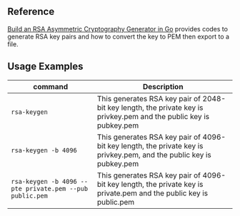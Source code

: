 ## Reference
[Build an RSA Asymmetric Cryptography Generator in Go](https://medium.com/better-programming/build-an-rsa-asymmetric-cryptography-generator-in-go-d202b18bcfd0) provides codes to generate RSA key pairs and how to convert the key to PEM then export to a file.

## Usage Examples
| command | Description |
| ------- | ----------- |
| `rsa-keygen` | This generates RSA key pair of 2048-bit key length, the private key is privkey.pem and the public key is pubkey.pem |
| `rsa-keygen -b 4096` | This generates RSA key pair of 4096-bit key length, the private key is privkey.pem, and the public key is pubkey.pem |
| `rsa-keygen -b 4096 --pte private.pem --pub public.pem` | This generates RSA key pair of 4096-bit key length, the private key is private.pem and the public key is public.pem |
